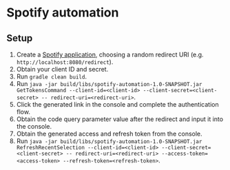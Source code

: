 # Spotify automation

## Setup

1. Create a [Spotify application](https://developer.spotify.com/dashboard/applications), choosing a random redirect URI (e.g. `http://localhost:8080/redirect`).
1. Obtain your client ID and secret.
1. Run `gradle clean build`.
1. Run `java -jar build/libs/spotify-automation-1.0-SNAPSHOT.jar GetTokensCommand --client-id=<client-id> --client-secret=<client-secret> -- redirect-uri=<redirect-uri>`.
1. Click the generated link in the console and complete the authentication flow.
1. Obtain the code query parameter value after the redirect and input it into the console.
1. Obtain the generated access and refresh token from the console.
1. Run `java -jar build/libs/spotify-automation-1.0-SNAPSHOT.jar RefreshRecentSelection --client-id=<client-id> --client-secret=<client-secret> -- redirect-uri=<redirect-uri> --access-token=<access-token> --refresh-token=<refresh-token>`.
